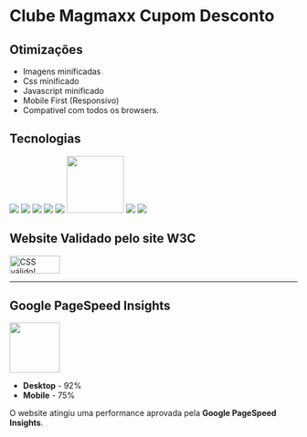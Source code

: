 # Clube Magmaxx Cupom Desconto

## Otimizações

- Imagens minificadas
- Css minificado
- Javascript minificado
- Mobile First (Responsivo)
- Compativel com todos os browsers.

## Tecnologias

<img src="https://img.icons8.com/color/96/000000/html-5.png"/>

<img src="https://img.icons8.com/color/96/000000/css3.png"/>

<img src="https://img.icons8.com/color/96/000000/javascript.png"/>

<img src="https://img.icons8.com/ios/100/000000/jquery.png"/>

<img src="https://img.icons8.com/color/96/000000/sass.png"/>

<img src="https://cdn.iconscout.com/icon/free/png-64/gulp-1-282455.png" style="width:100px; height: 100px;"/>

<img src="https://img.icons8.com/color/96/000000/git.png"/>

<img src="https://img.icons8.com/officel/80/000000/media-queries.png"/>

## Website Validado pelo site **W3C**

[<img style="border:0;width:88px;height:31px" src="https://jigsaw.w3.org/css-validator/images/vcss-blue" alt="CSS válido!" />](https://jigsaw.w3.org/css-validator/validator?uri=https%3A%2F%2Fmatheusgomesweb.github.io%2Fclube-magmaxx-cupom-desconto%2F&profile=css3svg&usermedium=all&warning=1&vextwarning=&lang=pt-BR)

___

## Google PageSpeed Insights

[<img src="https://www.gstatic.com/images/icons/material/product/2x/pagespeed_64dp.png" style="width:88px;"/>](https://developers.google.com/speed/pagespeed/insights/?hl=pt-br&url=https%3A%2F%2Fmatheusgomesweb.github.io%2Fclube-magmaxx-cupom-desconto%2F&tab=desktop)

- **Desktop** - 92%
- **Mobile** - 75%

O website atingiu uma performance aprovada pela **Google PageSpeed Insights**.
